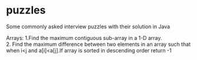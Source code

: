 # puzzles
Some commonly asked interview puzzles with their solution in Java

Arrays:
1.Find the maximum contiguous sub-array in a 1-D array.  
2. Find the maximum difference between two elements in an array such that when i<j and a[i]<a[j].If array 
is sorted in descending order return -1


